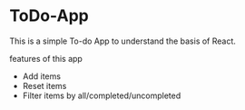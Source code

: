 # ToDo-App
This is a simple To-do App to understand the basis of React.

features of this app
- Add items
- Reset items
- Filter items by all/completed/uncompleted